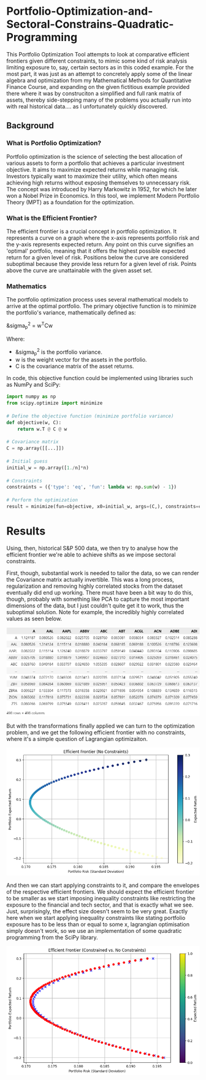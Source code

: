 # Portfolio-Optimization-and-Sectoral-Constrains-Quadratic-Programming
This Portfolio Optimization Tool attempts to look at comparative efficient frontiers given different constraints, to mimic some kind of risk analysis limiting exposure to, say, certain sectors as in this coded example. For the most part, it was just as an attempt to concretely apply some of the linear algebra and optimization from my Mathematical Methods for Quantitative Finance Course, and expanding on the given fictitious example provided there where it was by construciton a simplified and full rank matrix of assets, thereby side-stepping many of the problems you actually run into with real historical data.... as I unfortunately quickly discovered. 


## Background

### What is Portfolio Optimization?

Portfolio optimization is the science of selecting the best allocation of various assets to form a portfolio that achieves a particular investment objective. It aims to maximize expected returns while managing risk. Investors typically want to maximize their utility, which often means achieving high returns without exposing themselves to unnecessary risk. The concept was introduced by Harry Markowitz in 1952, for which he later won a Nobel Prize in Economics. In this tool, we implement Modern Portfolio Theory (MPT) as a foundation for the optimization.

### What is the Efficient Frontier?

The efficient frontier is a crucial concept in portfolio optimization. It represents a curve on a graph where the x-axis represents portfolio risk and the y-axis represents expected return. Any point on this curve signifies an 'optimal' portfolio, meaning that it offers the highest possible expected return for a given level of risk. Positions below the curve are considered suboptimal because they provide less return for a given level of risk. Points above the curve are unattainable with the given asset set.

### Mathematics

The portfolio optimization process uses several mathematical models to arrive at the optimal portfolio. The primary objective function is to minimize the portfolio's variance, mathematically defined as:

&sigma<sub>p</sub><sup>2</sup> = w<sup>T</sup>Cw

Where:
- &sigma<sub>p</sub><sup>2</sup> is the portfolio variance.
- w is the weight vector for the assets in the portfolio.
- C is the covariance matrix of the asset returns.

In code, this objective function could be implemented using libraries such as NumPy and SciPy:

```python
import numpy as np
from scipy.optimize import minimize

# Define the objective function (minimize portfolio variance)
def objective(w, C):
    return w.T @ C @ w

# Covariance matrix
C = np.array([[...]])

# Initial guess
initial_w = np.array([1./n]*n)

# Constraints
constraints = ({'type': 'eq', 'fun': lambda w: np.sum(w) - 1})

# Perform the optimization
result = minimize(fun=objective, x0=initial_w, args=(C,), constraints=constraints)
```

# Results

Using, then, historical S&P 500 data, we then try to analyse how the efficient frontier we're able to achieve shifts as we impose sectoral constraints.

First, though, substantial work is needed to tailor the data, so we can render the Covariance matrix actually invertible. This was a long process, regularization and removing highly correlated stocks from the dataset eventually did end up working. There must have been a bit way to do this, though, probably with something like PCA to capture the most important dimensions of the data, but I just couldn't quite get it to work, thus the suboptimal solution. Note for example, the incredibly highly correlated values as seen below.

<img src="\images\corr.png">

But with the transformations finally applied we can turn to the optimization problem, and we get the following efficient frontier with no constraints, where it's a simple question of Lagrangian optimizaiton. 

<img src="\images\eff.png">

And then we can start applying constraints to it, and compare the envelopes of the respective efficient frontiers. We should expect the efficient frontier to be smaller as we start imposing inequality constraints like restricting the exposure to the financial and tech sector, and that is exactly what we see. Just, surprisingly, the effect size doesn't seem to be very great. Exactly here when we start applying inequality constraints like stating portfolio exposure has to be less than or equal to some x, lagrangian optimisation simply doesn't work, so we use an implementation of some quadratic programming from the SciPy library.

<img src="\images\eff_constrained.png">